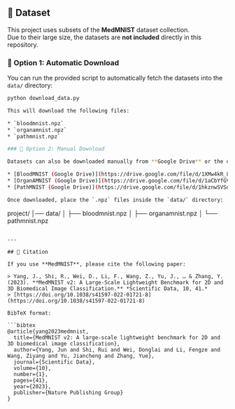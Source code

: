 ## 📂 Dataset

This project uses subsets of the **MedMNIST** dataset collection.  
Due to their large size, the datasets are **not included** directly in this repository.  

### 🔹 Option 1: Automatic Download
You can run the provided script to automatically fetch the datasets into the `data/` directory:

```bash
python download_data.py

This will download the following files:

* `bloodmnist.npz`
* `organamnist.npz`
* `pathmnist.npz`

### 🔹 Option 2: Manual Download

Datasets can also be downloaded manually from **Google Drive** or the official **MedMNIST website**:

* [BloodMNIST (Google Drive)](https://drive.google.com/file/d/1XMw4kR_8oEQ5z7yuxkK-SMAIoJY812u3/view?usp=sharing)
* [OrganAMNIST (Google Drive)](https://drive.google.com/file/d/1aCbYfGVMLp9DK3_8mCO94PB3eoxvTpxc/view?usp=sharing)
* [PathMNIST (Google Drive)](https://drive.google.com/file/d/1hkznwSVSdOaY53SryQbp5qtt5JXAOOfR/view?usp=sharing)

Once downloaded, place the `.npz` files inside the `data/` directory:

```
project/
│── data/
│   ├── bloodmnist.npz
│   ├── organamnist.npz
│   └── pathmnist.npz
```

---

## 📖 Citation

If you use **MedMNIST**, please cite the following paper:

> Yang, J., Shi, R., Wei, D., Li, F., Wang, Z., Yu, J., … & Zhang, Y. (2023). **MedMNIST v2: A Large-Scale Lightweight Benchmark for 2D and 3D Biomedical Image Classification.** *Scientific Data, 10, 41.*
> [https://doi.org/10.1038/s41597-022-01721-8](https://doi.org/10.1038/s41597-022-01721-8)

BibTeX format:

```bibtex
@article{yang2023medmnist,
  title={MedMNIST v2: A large-scale lightweight benchmark for 2D and 3D biomedical image classification},
  author={Yang, Jun and Shi, Rui and Wei, Donglai and Li, Fengze and Wang, Ziyang and Yu, Jiancheng and Zhang, Yue},
  journal={Scientific Data},
  volume={10},
  number={1},
  pages={41},
  year={2023},
  publisher={Nature Publishing Group}
}
```

```
```
